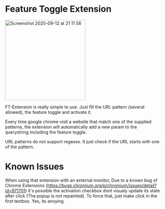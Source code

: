 # Feature Toggle Extension

<img width="261" alt="Screenshot 2020-09-12 at 21 11 58" src="https://user-images.githubusercontent.com/11645698/93003241-5c62a400-f53d-11ea-83dc-94a2f8ef5069.png">


FT-Extension is really simple to use. Just fill the URL pattern (several allowed), the feature toggle and activate it.

Every time google chrome visit a website that match one of the supplied patterns, the extension will automatically add a new param to the querystring including the feature toggle.

URL patterns do not support regexes. It just check if the URL starts with one of the pattern.

# Known Issues

When using that extension with an external monitor, Due to a known bug of Chrome Extensions (https://bugs.chromium.org/p/chromium/issues/detail?id=971701) it's possible the activation checkbox dont visualy update its state after click (The popup is not repainted). To force that, just make click in the first textbox. Yes, its anoying.

